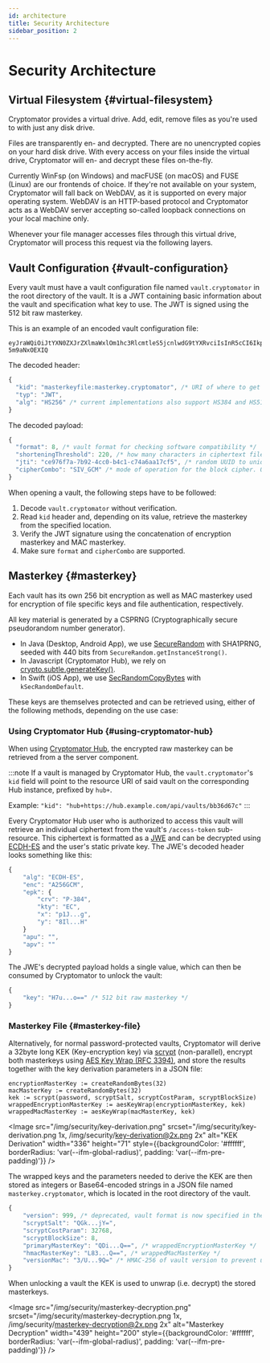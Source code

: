 ```yaml
---
id: architecture
title: Security Architecture
sidebar_position: 2
---
```


# Security Architecture

## Virtual Filesystem {#virtual-filesystem}

Cryptomator provides a virtual drive. Add, edit, remove files as you're used to with just any disk drive.

Files are transparently en- and decrypted.
There are no unencrypted copies on your hard disk drive.
With every access on your files inside the virtual drive, Cryptomator will en- and decrypt these files on-the-fly.

Currently WinFsp (on Windows) and macFUSE (on macOS) and FUSE (Linux) are our frontends of choice.
If they're not available on your system, Cryptomator will fall back on WebDAV, as it is supported on every major operating system.
WebDAV is an HTTP-based protocol and Cryptomator acts as a WebDAV server accepting so-called loopback connections on your local machine only.

Whenever your file manager accesses files through this virtual drive, Cryptomator will process this request via the following layers.

## Vault Configuration {#vault-configuration}

Every vault must have a vault configuration file named `vault.cryptomator` in the root directory of the vault.
It is a JWT containing basic information about the vault and specification what key to use.
The JWT is signed using the 512 bit raw masterkey.

This is an example of an encoded vault configuration file:

```
eyJraWQiOiJtYXN0ZXJrZXlmaWxlOm1hc3RlcmtleS5jcnlwdG9tYXRvciIsInR5cCI6IkpXVCIsImFsZyI6IkhTMjU2In0.eyJmb3JtYXQiOjgsInNob3J0ZW5pbmdUaHJlc2hvbGQiOjIyMCwianRpIjoiY2U5NzZmN2EtN2I5Mi00Y2MwLWI0YzEtYzc0YTZhYTE3Y2Y1IiwiY2lwaGVyQ29tYm8iOiJTSVZfQ1RSTUFDIn0.IJlu4dHb3fqB2fAk9lf8G8zyEXc7OLB-5m9aNxOEXIQ
```

The decoded header:

```js
{
  "kid": "masterkeyfile:masterkey.cryptomator", /* URI of where to get the key */
  "typ": "JWT",
  "alg": "HS256" /* current implementations also support HS384 and HS512 */
}
```

The decoded payload:

```js
{
  "format": 8, /* vault format for checking software compatibility */
  "shorteningThreshold": 220, /* how many characters in ciphertext filenames before shortening */
  "jti": "ce976f7a-7b92-4cc0-b4c1-c74a6aa17cf5", /* random UUID to uniquely identify the vault */
  "cipherCombo": "SIV_GCM" /* mode of operation for the block cipher. Other possible values are "SIV_CTRMAC" */
}
```

When opening a vault, the following steps have to be followed:

1. Decode `vault.cryptomator` without verification.
2. Read `kid` header and, depending on its value, retrieve the masterkey from the specified location.
3. Verify the JWT signature using the concatenation of encryption masterkey and MAC masterkey.
4. Make sure `format` and `cipherCombo` are supported.

## Masterkey {#masterkey}

Each vault has its own 256 bit encryption as well as MAC masterkey used for encryption of file specific keys and file authentication, respectively.

All key material is generated by a CSPRNG (Cryptographically secure pseudorandom number generator).

* In Java (Desktop, Android App), we use [SecureRandom](https://docs.oracle.com/javase/8/docs/api/java/security/SecureRandom.html) with SHA1PRNG, seeded with 440 bits from `SecureRandom.getInstanceStrong()`.
* In Javascript (Cryptomator Hub), we rely on [crypto.subtle.generateKey()](https://developer.mozilla.org/en-US/docs/Web/API/SubtleCrypto/generateKey).
* In Swift (iOS App), we use [SecRandomCopyBytes](https://developer.apple.com/documentation/security/1399291-secrandomcopybytes) with `kSecRandomDefault`.

These keys are themselves protected and can be retrieved using, either of the following methods, depending on the use case:

### Using Cryptomator Hub {#using-cryptomator-hub}

When using [Cryptomator Hub](/docs/hub/access-vault.md), the encrypted raw masterkey can be retrieved from a the server component.

:::note
If a vault is managed by Cryptomator Hub, the `vault.cryptomator`'s `kid` field will point to the resource URI of said vault on the corresponding Hub instance, prefixed by `hub+`.

Example: `"kid": "hub+https://hub.example.com/api/vaults/bb36d67c"`
:::

Every Cryptomator Hub user who is authorized to access this vault will retrieve an individual ciphertext from the vault's `/access-token` sub-resource.
This ciphertext is formatted as a [JWE](https://tools.ietf.org/html/rfc7516) and can be decrypted using [ECDH-ES](https://datatracker.ietf.org/doc/html/rfc7518#section-4.6) and the user's static private key.
The JWE's decoded header looks something like this:

```js
{
    "alg": "ECDH-ES",
    "enc": "A256GCM",
    "epk": {
        "crv": "P-384",
        "kty": "EC",
        "x": "p1J...g",
        "y": "8Il...H"
    }
    "apu": "",
    "apv": ""
}
```

The JWE's decrypted payload holds a single value, which can then be consumed by Cryptomator to unlock the vault:

```js
{
    "key": "H7u...o==" /* 512 bit raw masterkey */
}
```

### Masterkey File {#masterkey-file}

Alternatively, for normal password-protected vaults, Cryptomator will derive a 32byte long KEK (Key-encryption key) via [scrypt](https://tools.ietf.org/html/rfc7914) (non-parallel), encrypt both masterkeys using [AES Key Wrap (RFC 3394)](https://tools.ietf.org/html/rfc3394), and store the results together with the key derivation parameters in a JSON file:

```
encryptionMasterKey := createRandomBytes(32)
macMasterKey := createRandomBytes(32)
kek := scrypt(password, scryptSalt, scryptCostParam, scryptBlockSize)
wrappedEncryptionMasterKey := aesKeyWrap(encryptionMasterKey, kek)
wrappedMacMasterKey := aesKeyWrap(macMasterKey, kek)
```

<Image src="/img/security/key-derivation.png" srcset="/img/security/key-derivation.png 1x, /img/security/key-derivation@2x.png 2x" alt="KEK Derivation" width="336" height="71" style={{backgroundColor: '#ffffff', borderRadius: 'var(--ifm-global-radius)', padding: 'var(--ifm-pre-padding)'}} />

The wrapped keys and the parameters needed to derive the KEK are then stored as integers or Base64-encoded strings in a JSON file named `masterkey.cryptomator`, which is located in the root directory of the vault.

```js
{
    "version": 999, /* deprecated, vault format is now specified in the vault configuration */
    "scryptSalt": "QGk...jY=",
    "scryptCostParam": 32768,
    "scryptBlockSize": 8,
    "primaryMasterKey": "QDi...Q==", /* wrappedEncryptionMasterKey */
    "hmacMasterKey": "L83...Q==", /* wrappedMacMasterKey */
    "versionMac": "3/U...9Q=" /* HMAC-256 of vault version to prevent undetected downgrade attacks */
}
```

When unlocking a vault the KEK is used to unwrap (i.e. decrypt) the stored masterkeys.

<Image src="/img/security/masterkey-decryption.png" srcset="/img/security/masterkey-decryption.png 1x, /img/security/masterkey-decryption@2x.png 2x" alt="Masterkey Decryption" width="439" height="200" style={{backgroundColor: '#ffffff', borderRadius: 'var(--ifm-global-radius)', padding: 'var(--ifm-pre-padding)'}} />
